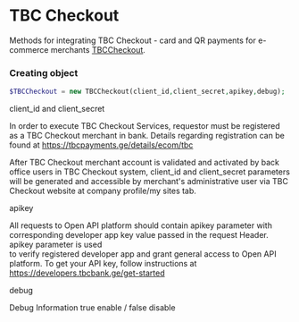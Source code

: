 # TBC Checkout

Methods for integrating TBC Checkout - card and QR payments for e-commerce merchants [TBCCheckout](https://developers.tbcbank.ge/docs/tpay---web-payments/1/overview).

### Creating object
```php
$TBCCheckout = new TBCCheckout(client_id,client_secret,apikey,debug);
```

client_id and client_secret

In order to execute TBC Checkout Services, requestor must be registered as a TBC Checkout merchant in bank. 
Details regarding registration can be found at https://tbcpayments.ge/details/ecom/tbc

After TBC Checkout merchant account is validated and activated by back office users in TBC Checkout system, 
client_id and client_secret parameters will be generated and accessible by merchant's administrative user via TBC Checkout website at company profile/my sites tab.

apikey

All requests to Open API platform should contain apikey  parameter with corresponding developer app key value  passed in the request Header. apikey parameter is used  
to verify registered developer app and grant general  access to Open API platform. To get your API key, follow instructions at https://developers.tbcbank.ge/get-started


debug 

Debug Information  true enable / false disable